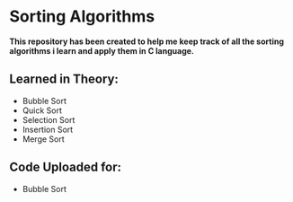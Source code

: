 # Sorting Algorithms
**This repository has been created to help me keep track of all the sorting algorithms i learn and apply them in C language.**
## Learned in Theory:
- Bubble Sort
- Quick Sort
- Selection Sort
- Insertion Sort
- Merge Sort

## Code Uploaded for:
- Bubble Sort
